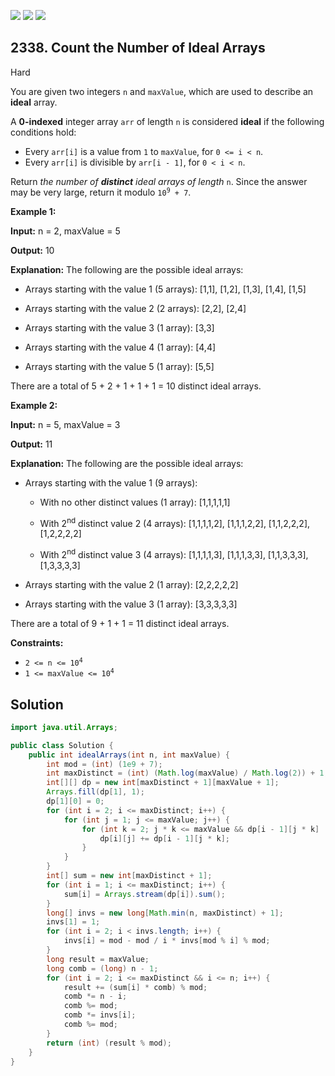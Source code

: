 [![](https://img.shields.io/github/stars/javadev/LeetCode-in-Java?label=Stars&style=flat-square)](https://github.com/javadev/LeetCode-in-Java)
[![](https://img.shields.io/github/forks/javadev/LeetCode-in-Java?label=Fork%20me%20on%20GitHub%20&style=flat-square)](https://github.com/javadev/LeetCode-in-Java/fork)
[![](https://img.shields.io/badge/-LeetCode%20in%20Kotlin-blue?style=flat-square)](https://github.com/javadev/LeetCode-in-Kotlin)

## 2338\. Count the Number of Ideal Arrays

Hard

You are given two integers `n` and `maxValue`, which are used to describe an **ideal** array.

A **0-indexed** integer array `arr` of length `n` is considered **ideal** if the following conditions hold:

*   Every `arr[i]` is a value from `1` to `maxValue`, for `0 <= i < n`.
*   Every `arr[i]` is divisible by `arr[i - 1]`, for `0 < i < n`.

Return _the number of **distinct** ideal arrays of length_ `n`. Since the answer may be very large, return it modulo <code>10<sup>9</sup> + 7</code>.

**Example 1:**

**Input:** n = 2, maxValue = 5

**Output:** 10

**Explanation:** The following are the possible ideal arrays:

- Arrays starting with the value 1 (5 arrays): [1,1], [1,2], [1,3], [1,4], [1,5]

- Arrays starting with the value 2 (2 arrays): [2,2], [2,4]

- Arrays starting with the value 3 (1 array): [3,3]

- Arrays starting with the value 4 (1 array): [4,4]

- Arrays starting with the value 5 (1 array): [5,5]

There are a total of 5 + 2 + 1 + 1 + 1 = 10 distinct ideal arrays. 

**Example 2:**

**Input:** n = 5, maxValue = 3

**Output:** 11

**Explanation:** The following are the possible ideal arrays:

- Arrays starting with the value 1 (9 arrays):

   - With no other distinct values (1 array): [1,1,1,1,1]

   - With 2<sup>nd</sup> distinct value 2 (4 arrays): [1,1,1,1,2], [1,1,1,2,2], [1,1,2,2,2], [1,2,2,2,2]
   
   - With 2<sup>nd</sup> distinct value 3 (4 arrays): [1,1,1,1,3], [1,1,1,3,3], [1,1,3,3,3], [1,3,3,3,3]
   
- Arrays starting with the value 2 (1 array): [2,2,2,2,2]

- Arrays starting with the value 3 (1 array): [3,3,3,3,3]

There are a total of 9 + 1 + 1 = 11 distinct ideal arrays. 

**Constraints:**

*   <code>2 <= n <= 10<sup>4</sup></code>
*   <code>1 <= maxValue <= 10<sup>4</sup></code>

## Solution

```java
import java.util.Arrays;

public class Solution {
    public int idealArrays(int n, int maxValue) {
        int mod = (int) (1e9 + 7);
        int maxDistinct = (int) (Math.log(maxValue) / Math.log(2)) + 1;
        int[][] dp = new int[maxDistinct + 1][maxValue + 1];
        Arrays.fill(dp[1], 1);
        dp[1][0] = 0;
        for (int i = 2; i <= maxDistinct; i++) {
            for (int j = 1; j <= maxValue; j++) {
                for (int k = 2; j * k <= maxValue && dp[i - 1][j * k] != 0; k++) {
                    dp[i][j] += dp[i - 1][j * k];
                }
            }
        }
        int[] sum = new int[maxDistinct + 1];
        for (int i = 1; i <= maxDistinct; i++) {
            sum[i] = Arrays.stream(dp[i]).sum();
        }
        long[] invs = new long[Math.min(n, maxDistinct) + 1];
        invs[1] = 1;
        for (int i = 2; i < invs.length; i++) {
            invs[i] = mod - mod / i * invs[mod % i] % mod;
        }
        long result = maxValue;
        long comb = (long) n - 1;
        for (int i = 2; i <= maxDistinct && i <= n; i++) {
            result += (sum[i] * comb) % mod;
            comb *= n - i;
            comb %= mod;
            comb *= invs[i];
            comb %= mod;
        }
        return (int) (result % mod);
    }
}
```